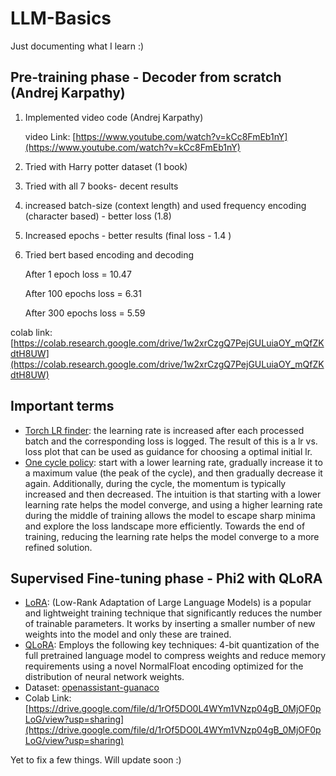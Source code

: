 # LLM-Basics
Just documenting what I learn :)

## Pre-training phase - Decoder from scratch (Andrej Karpathy)
1. Implemented video code (Andrej Karpathy)

    video Link: [https://www.youtube.com/watch?v=kCc8FmEb1nY](https://www.youtube.com/watch?v=kCc8FmEb1nY)

2. Tried with Harry potter dataset (1 book)
3. Tried with all 7 books- decent results
4. increased batch-size (context length) and used frequency encoding (character based) - better loss (1.8)
5. Increased epochs - better results (final loss - 1.4 )
6. Tried bert based encoding and decoding 

    After 1 epoch loss = 10.47

    After 100 epochs loss = 6.31

    After 300 epochs loss = 5.59

colab link: [https://colab.research.google.com/drive/1w2xrCzgQ7PejGULuiaOY_mQfZKdtH8UW](https://colab.research.google.com/drive/1w2xrCzgQ7PejGULuiaOY_mQfZKdtH8UW)
## Important terms
* [Torch LR finder](https://pytorch-lightning.readthedocs.io/en/1.4.9/advanced/lr_finder.html): the learning rate is increased after each processed batch and the corresponding loss is logged. The result of this is a lr vs. loss plot that can be used as guidance for choosing a optimal initial lr.
* [One cycle policy](https://medium.com/dsnet/the-1-cycle-policy-an-experiment-that-vanished-the-struggle-in-training-neural-nets-184417de23b9): start with a lower learning rate, gradually increase it to a maximum value (the peak of the cycle), and then gradually decrease it again. Additionally, during the cycle, the momentum is typically increased and then decreased. The intuition is that starting with a lower learning rate helps the model converge, and using a higher learning rate during the middle of training allows the model to escape sharp minima and explore the loss landscape more efficiently. Towards the end of training, reducing the learning rate helps the model converge to a more refined solution.
  
## Supervised Fine-tuning phase - Phi2 with QLoRA
* [LoRA](https://huggingface.co/docs/peft/conceptual_guides/lora): (Low-Rank Adaptation of Large Language Models) is a popular and lightweight training technique that significantly reduces the number of trainable parameters. It works by inserting a smaller number of new weights into the model and only these are trained.
* [QLoRA](https://arxiv.org/abs/2305.14314): Employs the following key techniques: 4-bit quantization of the full pretrained language model to compress weights and reduce memory requirements using a novel NormalFloat encoding optimized for the distribution of neural network weights.
* Dataset: [openassistant-guanaco](https://huggingface.co/datasets/timdettmers/openassistant-guanaco?row=0)
* Colab Link: [https://drive.google.com/file/d/1rOf5DO0L4WYm1VNzp04gB_0MjOF0pLoG/view?usp=sharing](https://drive.google.com/file/d/1rOf5DO0L4WYm1VNzp04gB_0MjOF0pLoG/view?usp=sharing)

Yet to fix a few things. Will update soon :)
